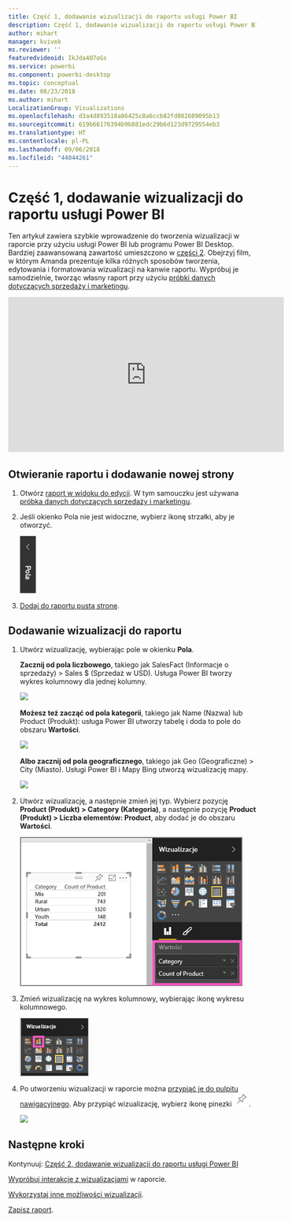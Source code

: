 ```yaml
---
title: Część 1, dodawanie wizualizacji do raportu usługi Power BI
description: Część 1, dodawanie wizualizacji do raportu usługi Power BI
author: mihart
manager: kvivek
ms.reviewer: ''
featuredvideoid: IkJda4O7oGs
ms.service: powerbi
ms.component: powerbi-desktop
ms.topic: conceptual
ms.date: 08/23/2018
ms.author: mihart
LocalizationGroup: Visualizations
ms.openlocfilehash: d3a4d893518a86425c8a6ccb82fd082609095b13
ms.sourcegitcommit: 619b66176394b9b881edc29b6d123d9729554eb3
ms.translationtype: HT
ms.contentlocale: pl-PL
ms.lasthandoff: 09/06/2018
ms.locfileid: "44044261"
---
```

# <a name="part-i-add-visualizations-to-a-power-bi-report"></a>Część 1, dodawanie wizualizacji do raportu usługi Power BI
Ten artykuł zawiera szybkie wprowadzenie do tworzenia wizualizacji w raporcie przy użyciu usługi Power BI lub programu Power BI Desktop.  Bardziej zaawansowaną zawartość umieszczono w [części 2](power-bi-report-add-visualizations-ii.md). Obejrzyj film, w którym Amanda prezentuje kilka różnych sposobów tworzenia, edytowania i formatowania wizualizacji na kanwie raportu. Wypróbuj je samodzielnie, tworząc własny raport przy użyciu [próbki danych dotyczących sprzedaży i marketingu](sample-datasets.md).

<iframe width="560" height="315" src="https://www.youtube.com/embed/IkJda4O7oGs" frameborder="0" allowfullscreen></iframe>


## <a name="open-a-report-and-add-a-new-page"></a>Otwieranie raportu i dodawanie nowej strony
1. Otwórz [raport w widoku do edycji](service-reading-view-and-editing-view.md). W tym samouczku jest używana [próbka danych dotyczących sprzedaży i marketingu](sample-datasets.md).
2. Jeśli okienko Pola nie jest widoczne, wybierz ikonę strzałki, aby je otworzyć. 
   
   ![](media/power-bi-report-add-visualizations-i/pbi_nancy_fieldsfiltersarrow.png)
3. [Dodaj do raportu pustą stronę](power-bi-report-add-page.md).

## <a name="add-visualizations-to-the-report"></a>Dodawanie wizualizacji do raportu
1. Utwórz wizualizację, wybierając pole w okienku **Pola**.  
   
   **Zacznij od pola liczbowego**, takiego jak SalesFact (Informacje o sprzedaży) > Sales $ (Sprzedaż w USD). Usługa Power BI tworzy wykres kolumnowy dla jednej kolumny.
   
   ![](media/power-bi-report-add-visualizations-i/pbi_onecolchart.png)
   
   **Możesz też zacząć od pola kategorii**, takiego jak Name (Nazwa) lub Product (Produkt): usługa Power BI utworzy tabelę i doda to pole do obszaru **Wartości**.
   
   ![](media/power-bi-report-add-visualizations-i/pbi_agif_createchart3.gif)
   
   **Albo zacznij od pola geograficznego**, takiego jak Geo (Geograficzne) > City (Miasto). Usługi Power BI i Mapy Bing utworzą wizualizację mapy.
   
   ![](media/power-bi-report-add-visualizations-i/power-bi-map.png)
2. Utwórz wizualizację, a następnie zmień jej typ. Wybierz pozycję **Product (Produkt) > Category (Kategoria)**, a następnie pozycję **Product (Produkt) > Liczba elementów: Product**, aby dodać je do obszaru **Wartości**.
   
   ![](media/power-bi-report-add-visualizations-i/part1table1.png)
3. Zmień wizualizację na wykres kolumnowy, wybierając ikonę wykresu kolumnowego.
   
   ![](media/power-bi-report-add-visualizations-i/part1converttocolumn.png)
4. Po utworzeniu wizualizacji w raporcie można [przypiąć je do pulpitu nawigacyjnego](service-dashboard-pin-tile-from-report.md). Aby przypiąć wizualizację, wybierz ikonę pinezki ![](media/power-bi-report-add-visualizations-i/pinnooutline.png).
   
   ![](media/power-bi-report-add-visualizations-i/part1pin1.png)
  

## <a name="next-steps"></a>Następne kroki
 Kontynuuj: [Część 2, dodawanie wizualizacji do raportu usługi Power BI](power-bi-report-add-visualizations-ii.md)
   
   [Wypróbuj interakcje z wizualizacjami](service-reading-view-and-editing-view.md) w raporcie.
   
   [Wykorzystaj inne możliwości wizualizacji](power-bi-report-visualizations.md).
   
   [Zapisz raport](service-report-save.md).
